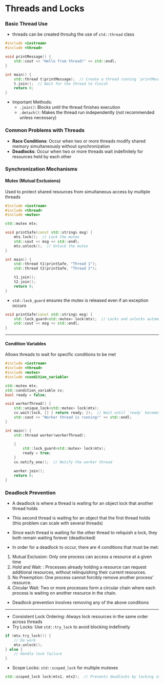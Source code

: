 # Threads and Locks

### Basic Thread Use
- threads can be created throuhg the use of `std::thread` class

```cpp
#include <iostream>
#include <thread>

void printMessage() {
    std::cout << "Hello from thread!" << std::endl;
}

int main() {
    std::thread t(printMessage);  // Create a thread running `printMessage`
    t.join();  // Wait for the thread to finish
    return 0;
}
```

- Important Methods:
    - `.join()`: Blocks until the thread finishes execution
    - `.detach()`: Makes the thread run independently (not recommended unless necessary)

### Common Problems with Threads
- **Race Conditions**: Occur when two or more threads modify shared memory simultaneously without synchronization
- **Deadlocks**: Occur when two or more threads wait indefinitely for resources held by each other


### Synchronization Mechanisms

#### Mutex (Mutual Exclusions)
Used to protect shared resources from simultaneous access by multiple threads

```cpp
#include <iostream>
#include <thread>
#include <mutex>

std::mutex mtx;

void printSafe(const std::string& msg) {
    mtx.lock();  // Lock the mutex
    std::cout << msg << std::endl;
    mtx.unlock();  // Unlock the mutex
}

int main() {
    std::thread t1(printSafe, "Thread 1");
    std::thread t2(printSafe, "Thread 2");

    t1.join();
    t2.join();
    return 0;
}

```

- `std::lock_guard` ensures the mutex is released even if an exception occurs

```cpp
void printSafe(const std::string& msg) {
    std::lock_guard<std::mutex> lock(mtx);  // Locks and unlocks automatically
    std::cout << msg << std::endl;
}
```

---

#### Condition Variables
Allows threads to wait for specific conditions to be met

```cpp
#include <iostream>
#include <thread>
#include <mutex>
#include <condition_variable>

std::mutex mtx;
std::condition_variable cv;
bool ready = false;

void workerThread() {
    std::unique_lock<std::mutex> lock(mtx);
    cv.wait(lock, [] { return ready; });  // Wait until `ready` becomes true
    std::cout << "Worker thread is running!" << std::endl;
}

int main() {
    std::thread worker(workerThread);

    {
        std::lock_guard<std::mutex> lock(mtx);
        ready = true;
    }
    cv.notify_one();  // Notify the worker thread

    worker.join();
    return 0;
}
```
### Deadlock Prevention

- A deadlock is where a thread is waiting for an object lock that another thread holds
- This second thread is waiting for an object that the first thread holds (this problem can scale with several threads)
- Since each thread is waiting for the other thread to reliquish a lock, they both remain waiting forever (deadlocked)

- In order for a deadlock to occur, there are 4 conditions that must be met:
1. Mutual Exclusion: Only one process can access a resource at a given time
2. Hold and Wait: : Processes already holding a resource can request additional resources, without relinquishing their current resources.
3. No Preemption: One process cannot forcibly remove another process' resource.
4. Circular Wait: Two or more processes form a circular chain where each process is waiting on another
resource in the chain.

- Deadlock prevention involves removing any of the above conditions

---

- Consistent Lock Ordering: Always lock resources in the same order across threads
- Try Locks: Use `std::try_lock` to avoid blocking indefinetly 

```cpp
if (mtx.try_lock()) {
    // Do work
    mtx.unlock();
} else {
    // Handle lock failure
}
```

- Scope Locks: `std::scoped_lock` for multiple mutexes
```cpp
std::scoped_lock lock(mtx1, mtx2);  // Prevents deadlocks by locking in one call
```